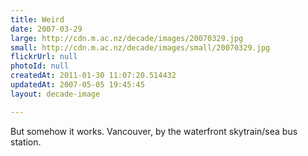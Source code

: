 ```yaml
---
title: Weird
date: 2007-03-29
large: http://cdn.m.ac.nz/decade/images/20070329.jpg
small: http://cdn.m.ac.nz/decade/images/small/20070329.jpg
flickrUrl: null
photoId: null
createdAt: 2011-01-30 11:07:20.514432
updatedAt: 2007-05-05 19:45:45
layout: decade-image

---
```

But somehow it works. Vancouver, by the waterfront skytrain/sea bus station.
